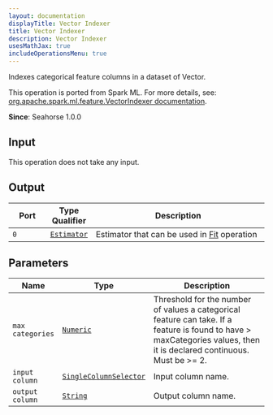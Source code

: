 ```yaml
---
layout: documentation
displayTitle: Vector Indexer
title: Vector Indexer
description: Vector Indexer
usesMathJax: true
includeOperationsMenu: true
---
```

Indexes categorical feature columns in a dataset of Vector.

This operation is ported from Spark ML. For more details, see: <a target="_blank" href="http://spark.apache.org/docs/1.5.2/api/scala/index.html#org.apache.spark.ml.feature.VectorIndexer">org.apache.spark.ml.feature.VectorIndexer documentation</a>.

**Since**: Seahorse 1.0.0

## Input

This operation does not take any input.

## Output


<table>
<thead>
<tr>
<th style="width:15%">Port</th>
<th style="width:15%">Type Qualifier</th>
<th style="width:70%">Description</th>
</tr>
</thead>
<tbody>
    <tr><td><code>0</code></td><td><code><a href="../classes/estimator.html">Estimator</a></code></td><td>Estimator that can be used in <a href="fit.html">Fit</a> operation</td></tr>
</tbody>
</table>
    

## Parameters


<table class="table">
<thead>
<tr>
<th style="width:15%">Name</th>
<th style="width:15%">Type</th>
<th style="width:70%">Description</th>
</tr>
</thead>
<tbody>
    
<tr>
<td><code>max categories</code></td>
<td><code><a href="../parameters.html#numeric">Numeric</a></code></td>
<td>Threshold for the number of values a categorical feature can take. If a feature is found to have > maxCategories values, then it is declared continuous. Must be >= 2.</td>
</tr>
    
<tr>
<td><code>input column</code></td>
<td><code><a href="../parameters.html#single_column_selector">SingleColumnSelector</a></code></td>
<td>Input column name.</td>
</tr>
    
<tr>
<td><code>output column</code></td>
<td><code><a href="../parameters.html#string">String</a></code></td>
<td>Output column name.</td>
</tr>
    
</tbody>
</table>
    
